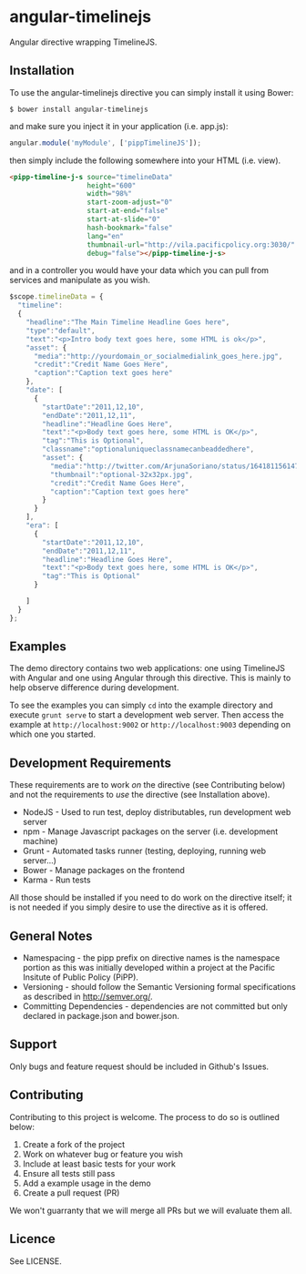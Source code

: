 angular-timelinejs
==================

Angular directive wrapping TimelineJS.

Installation
------------

To use the angular-timelinejs directive you can simply install it using Bower:

```
$ bower install angular-timelinejs
```

and make sure you inject it in your application (i.e. app.js):

```javascript
angular.module('myModule', ['pippTimelineJS']);
```

then simply include the following somewhere into your HTML (i.e. view).

```html
<pipp-timeline-j-s source="timelineData"
                   height="600"
                   width="98%"
                   start-zoom-adjust="0"
                   start-at-end="false"
                   start-at-slide="0"
                   hash-bookmark="false"
                   lang="en"
                   thumbnail-url="http://vila.pacificpolicy.org:3030/"
                   debug="false"></pipp-timeline-j-s>
```

and in a controller you would have your data which you can pull from services and manipulate as you wish.

```javascript
$scope.timelineData = {
  "timeline":
  {
    "headline":"The Main Timeline Headline Goes here",
    "type":"default",
    "text":"<p>Intro body text goes here, some HTML is ok</p>",
    "asset": {
      "media":"http://yourdomain_or_socialmedialink_goes_here.jpg",
      "credit":"Credit Name Goes Here",
      "caption":"Caption text goes here"
    },
    "date": [
      {
        "startDate":"2011,12,10",
        "endDate":"2011,12,11",
        "headline":"Headline Goes Here",
        "text":"<p>Body text goes here, some HTML is OK</p>",
        "tag":"This is Optional",
        "classname":"optionaluniqueclassnamecanbeaddedhere",
        "asset": {
          "media":"http://twitter.com/ArjunaSoriano/status/164181156147900416",
          "thumbnail":"optional-32x32px.jpg",
          "credit":"Credit Name Goes Here",
          "caption":"Caption text goes here"
        }
      }
    ],
    "era": [
      {
        "startDate":"2011,12,10",
        "endDate":"2011,12,11",
        "headline":"Headline Goes Here",
        "text":"<p>Body text goes here, some HTML is OK</p>",
        "tag":"This is Optional"
      }

    ]
  }
};
```

Examples
--------

The demo directory contains two web applications: one using TimelineJS with Angular and one using Angular through this directive. This is mainly to help observe difference during development.

To see the examples you can simply `cd` into the example directory and execute `grunt serve` to start a development web server. Then access the example at `http://localhost:9002` or `http://localhost:9003` depending on which one you started.


Development Requirements
------------------------

These requirements are to work *on* the directive (see Contributing below) and not the requirements to *use* the directive (see Installation above).

* NodeJS - Used to run test, deploy distributables, run development web server
* npm - Manage Javascript packages on the server (i.e. development machine)
* Grunt - Automated tasks runner (testing, deploying, running web server...)
* Bower - Manage packages on the frontend
* Karma - Run tests

All those should be installed if you need to do work on the directive itself; it is not needed if you simply desire to use the directive as it is offered.

General Notes
-------------

* Namespacing - the pipp prefix on directive names is the namespace portion as this was initially developed within a project at the Pacific Insitute of Public Policy (PiPP).
* Versioning - should follow the Semantic Versioning formal specifications as described in http://semver.org/.
* Committing Dependencies - dependencies are not committed but only declared in package.json and bower.json.

Support
-------

Only bugs and feature request should be included in Github's Issues.

Contributing
------------

Contributing to this project is welcome. The process to do so is outlined below:

1. Create a fork of the project
2. Work on whatever bug or feature you wish
3. Include at least basic tests for your work
4. Ensure all tests still pass
5. Add a example usage in the demo
6. Create a pull request (PR)

We won't guarranty that we will merge all PRs but we will evaluate them all.

Licence
-------

See LICENSE.
